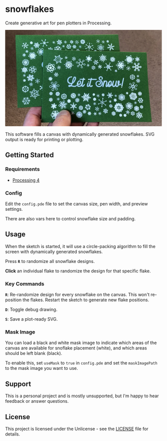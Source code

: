 # snowflakes

Create generative art for pen plotters in Processing.

![Example image](preview.jpg)

This software fills a canvas with dynamically generated snowflakes. SVG output is ready for printing or plotting.

## Getting Started

### Requirements

- [Processing 4](https://processing.org)

### Config

Edit the `config.pde` file to set the canvas size, pen width, and preview settings.

There are also vars here to control snowflake size and padding.

## Usage

When the sketch is started, it will use a circle-packing algorithm to fill the screen with dynamically generated snowflakes.

Press **`R`** to randomize all snowflake designs.

**Click** an individual flake to randomize the design for that specific flake.

### Key Commands

**`R`**: Re-randomize design for every snowflake on the canvas. This won't re-position the flakes. Restart the sketch to generate new flake positions.

**`D`**: Toggle debug drawing.

**`S`**: Save a plot-ready SVG.

### Mask Image

You can load a black and white mask image to indicate which areas of the canvas are available for snoflake placement (white), and which areas should be left blank (black).

To enable this, set `useMask` to `true` in `config.pde` and set the `maskImagePath` to the mask image you want to use.

## Support

This is a personal project and is mostly unsupported, but I'm happy to hear feedback or answer questions.

## License

This project is licensed under the Unlicense - see the [LICENSE](LICENSE) file for details.

